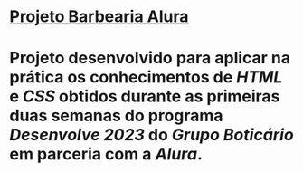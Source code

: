 # **<u>Projeto Barbearia Alura</u>** 

# Projeto desenvolvido para aplicar na prática os conhecimentos de ***HTML*** e ***CSS*** obtidos durante as primeiras duas semanas do programa ***Desenvolve 2023*** do ***Grupo Boticário*** em parceria com a ***Alura***.

